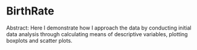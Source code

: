 # BirthRate


Abstract: Here I demonstrate how I approach the data by conducting initial data analysis through calculating means of descriptive variables, plotting boxplots and scatter plots.
